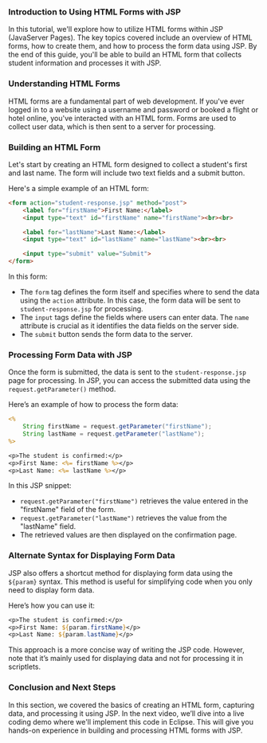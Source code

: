 ### Introduction to Using HTML Forms with JSP

In this tutorial, we'll explore how to utilize HTML forms within JSP (JavaServer Pages). The key topics covered include an overview of HTML forms, how to create them, and how to process the form data using JSP. By the end of this guide, you'll be able to build an HTML form that collects student information and processes it with JSP.

### Understanding HTML Forms

HTML forms are a fundamental part of web development. If you've ever logged in to a website using a username and password or booked a flight or hotel online, you've interacted with an HTML form. Forms are used to collect user data, which is then sent to a server for processing.

### Building an HTML Form

Let's start by creating an HTML form designed to collect a student's first and last name. The form will include two text fields and a submit button.

Here's a simple example of an HTML form:

```html
<form action="student-response.jsp" method="post">
    <label for="firstName">First Name:</label>
    <input type="text" id="firstName" name="firstName"><br><br>

    <label for="lastName">Last Name:</label>
    <input type="text" id="lastName" name="lastName"><br><br>

    <input type="submit" value="Submit">
</form>
```

In this form:
- The `form` tag defines the form itself and specifies where to send the data using the `action` attribute. In this case, the form data will be sent to `student-response.jsp` for processing.
- The `input` tags define the fields where users can enter data. The `name` attribute is crucial as it identifies the data fields on the server side.
- The `submit` button sends the form data to the server.

### Processing Form Data with JSP

Once the form is submitted, the data is sent to the `student-response.jsp` page for processing. In JSP, you can access the submitted data using the `request.getParameter()` method.

Here’s an example of how to process the form data:

```jsp
<%
    String firstName = request.getParameter("firstName");
    String lastName = request.getParameter("lastName");
%>

<p>The student is confirmed:</p>
<p>First Name: <%= firstName %></p>
<p>Last Name: <%= lastName %></p>
```

In this JSP snippet:
- `request.getParameter("firstName")` retrieves the value entered in the "firstName" field of the form.
- `request.getParameter("lastName")` retrieves the value from the "lastName" field.
- The retrieved values are then displayed on the confirmation page.

### Alternate Syntax for Displaying Form Data

JSP also offers a shortcut method for displaying form data using the `${param}` syntax. This method is useful for simplifying code when you only need to display form data.

Here’s how you can use it:

```jsp
<p>The student is confirmed:</p>
<p>First Name: ${param.firstName}</p>
<p>Last Name: ${param.lastName}</p>
```

This approach is a more concise way of writing the JSP code. However, note that it’s mainly used for displaying data and not for processing it in scriptlets.

### Conclusion and Next Steps

In this section, we covered the basics of creating an HTML form, capturing data, and processing it using JSP. In the next video, we’ll dive into a live coding demo where we'll implement this code in Eclipse. This will give you hands-on experience in building and processing HTML forms with JSP.
